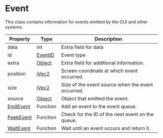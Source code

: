 # Event #

This class contains information for events emitted by the GUI and other systems.

| Property | Type | Description |
|-----|-----|-----|
| data | int | Extra field for data |
| id | [EventID]() | Event type |
| extra | [Object](API_Object.md) | Extra field for additional information. |
| position | [iVec2](API_iVec2.md) | Screen coordinate at which event occurred. |
| size | [iVec2](API_iVec2.md) | Size of the event source when the event occurred. |
| source | [Object](API_Object.md) | Object that emitted the event. |
| [EmitEvent](API_EmitEvent.md) | Function | Add an event to the event queue. |
| [PeekEvent](API_PeekEvent.md) | Function | Check for the ID of the next event on the queue. |
| [WaitEvent](API_WaitEvent.md) | Function | Wait until an event occurs and return it. |
